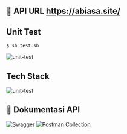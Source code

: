 ## 🔗 API URL https://abiasa.site/

## Unit Test

```
$ sh test.sh
```

![unit-test](https://github.com/Capstone-campyuk/campyuk-be/blob/main/docs/test_overall_2023-02-10_21-44-51.png)

## Tech Stack

![unit-test](https://github.com/Capstone-campyuk/campyuk-be/blob/main/docs/tech-stack.jpg)

## 📘 Dokumentasi API

[![Swagger](https://img.shields.io/badge/-Swagger-%23Clojure?style=for-the-badge&logo=swagger&logoColor=white)](https://app.swaggerhub.com/apis-docs/GRIFFINHENRY07_1/campyuk/1.0.0) [![Postman Collection](https://img.shields.io/badge/Postman-FF6C37?style=for-the-badge&logo=postman&logoColor=white)](https://www.postman.com/blue-rocket-532366/workspace/task-alta/collection/19389812-c3aa7b0b-cff6-4edf-abfa-e53778dbb602?action=share&creator=19389812)
